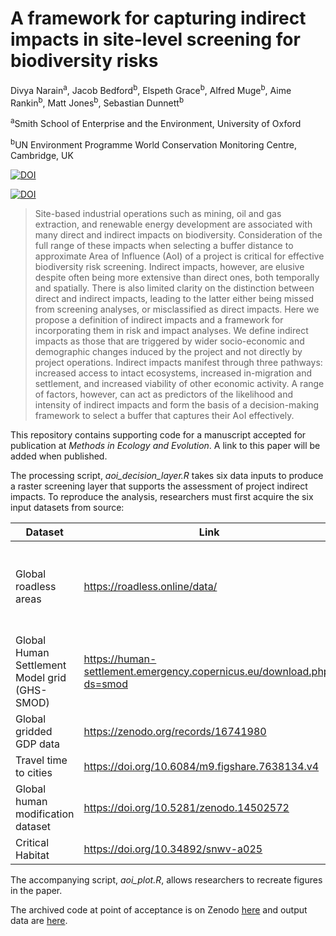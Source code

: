 # A framework for capturing indirect impacts in site-level screening for biodiversity risks

Divya Narain<sup>a</sup>, Jacob Bedford<sup>b</sup>, Elspeth
Grace<sup>b</sup>, Alfred Muge<sup>b</sup>, Aime Rankin<sup>b</sup>,
Matt Jones<sup>b</sup>, Sebastian Dunnett<sup>b</sup>

<sup>a</sup>Smith School of Enterprise and the Environment, University
of Oxford

<sup>b</sup>UN Environment Programme World Conservation Monitoring
Centre, Cambridge, UK

[![DOI](https://zenodo.org/badge/DOI/10.5281/zenodo.17093377.svg)](https://doi.org/10.5281/zenodo.17093377)

[![DOI](https://zenodo.org/badge/DOI/10.5281/zenodo.16997585.svg)](https://doi.org/10.5281/zenodo.16997585)

> Site-based industrial operations such as mining, oil and gas
> extraction, and renewable energy development are associated with many
> direct and indirect impacts on biodiversity. Consideration of the full
> range of these impacts when selecting a buffer distance to approximate
> Area of Influence (AoI) of a project is critical for effective
> biodiversity risk screening. Indirect impacts, however, are elusive
> despite often being more extensive than direct ones, both temporally
> and spatially. There is also limited clarity on the distinction
> between direct and indirect impacts, leading to the latter either
> being missed from screening analyses, or misclassified as direct
> impacts. Here we propose a definition of indirect impacts and a
> framework for incorporating them in risk and impact analyses. We
> define indirect impacts as those that are triggered by wider
> socio-economic and demographic changes induced by the project and not
> directly by project operations. Indirect impacts manifest through
> three pathways: increased access to intact ecosystems, increased
> in-migration and settlement, and increased viability of other economic
> activity. A range of factors, however, can act as predictors of the
> likelihood and intensity of indirect impacts and form the basis of a
> decision-making framework to select a buffer that captures their AoI
> effectively.

This repository contains supporting code for a manuscript accepted for
publication at *Methods in Ecology and Evolution*. A link to this paper
will be added when published.

The processing script, *aoi_decision_layer.R* takes six data inputs to
produce a raster screening layer that supports the assessment of project
indirect impacts. To reproduce the analysis, researchers must first
acquire the six input datasets from source:

| Dataset | Link | Variant used | Copyright |
|----|----|----|----|
| Global roadless areas | <https://roadless.online/data/> | Global shapefile | Open Data Commons Open Database Licence (ODbL) |
| Global Human Settlement Model grid (GHS-SMOD) | <https://human-settlement.emergency.copernicus.eu/download.php?ds=smod> | 1km in Mollweide projection | CC BY |
| Global gridded GDP data | <https://zenodo.org/records/16741980> | 2020 total GDP at 30arcsecs | CC BY |
| Travel time to cities | <https://doi.org/10.6084/m9.figshare.7638134.v4> | “travel_time_to_cities_9.tif”, i.e. settlements over 50,000 | CC BY |
| Global human modification dataset | <https://doi.org/10.5281/zenodo.14502572> | “HMv20240801_2022s_AA_300.tif”, i.e. all threats combined | CC BY |
| Critical Habitat | <https://doi.org/10.34892/snwv-a025> | Basic | CC BY |

The accompanying script, *aoi_plot.R*, allows researchers to recreate
figures in the paper.

The archived code at point of acceptance is on Zenodo
[here](https://doi.org/10.5281/zenodo.17093376) and output data are
[here](https://doi.org/10.5281/zenodo.16997584).
